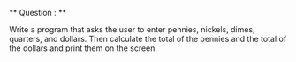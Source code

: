 
** Question : **

Write a program that asks the user to enter pennies, nickels, dimes, quarters, and dollars. Then calculate the total of the pennies and the total of the dollars and print them on the screen.